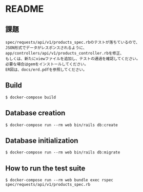 # README

## 課題
```
spec/requests/api/v1/products_spec.rbのテストが落ちているので、
JSON形式でデータがレスポンスされるように、
app/controllers/api/v1/products_controller.rbを修正、
もしくは、新たにviewファイルを追加し、テストの通過を確認してください。
必要な場合はgemをインストールしてください。
ER図は、docs/erd.pdfを参照してください。
```

## Build
```
$ docker-compose build
```


## Database creation
```
$ docker-compose run --rm web bin/rails db:create
```

## Database initialization
```
$ docker-compose run --rm web bin/rails db:migrate
```

## How to run the test suite
```
$ docker-compose run --rm web bundle exec rspec spec/requests/api/v1/products_spec.rb
```
